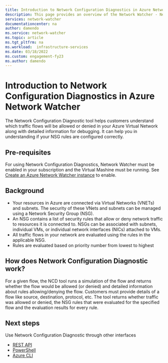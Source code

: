 ```yaml
---
title: Introduction to Network Configuration Diagnostics in Azure Network Watcher | Microsoft Docs
description: This page provides an overview of the Network Watcher - Network Configuration Diagnostics
services: network-watcher
documentationcenter: na
author: damendo
ms.service: network-watcher
ms.topic: article
ms.tgt_pltfrm: na
ms.workload:  infrastructure-services
ms.date: 03/18/2022
ms.custom: engagement-fy23
ms.author: damendo
---
```


# Introduction to Network Configuration Diagnostics in Azure Network Watcher

The Network Configuration Diagnostic tool helps customers understand which traffic flows will be allowed or denied in your Azure Virtual Network along with detailed information for debugging. It can help you in understanding if your NSG rules are configured correctly. 

## Pre-requisites
For using Network Configuration Diagnostics, Network Watcher must be enabled in your subscription and the Virtual Mashine must be running. See [Create an Azure Network Watcher instance](./network-watcher-create.md) to enable.

## Background

- Your resources in Azure are connected via Virtual Networks (VNETs) and subnets. The security of these VNets and subnets can be managed using a Network Security Group (NSG).
- An NSG contains a list of security rules that allow or deny network traffic to resources it is connected to. NSGs can be associated with subnets, individual VMs, or individual network interfaces (NICs) attached to VMs. 
- All traffic flows in your network are evaluated using the rules in the applicable NSG.
- Rules are evaluated based on priority number from lowest to highest 

## How does Network Configuration Diagnostic work? 

For a given flow, the NCD tool runs a simulation of the flow and returns whether the flow would be allowed (or denied) and detailed information about rules allowing/denying the flow.  Customers must provide details of a flow like source, destination, protocol, etc. The tool returns whether traffic was allowed or denied, the NSG rules that were evaluated for the specified flow and the evaluation results for every rule.

## Next steps

Use Network Configuration Diagnostic through other interfaces
 - [REST API](/rest/api/network-watcher/networkwatchers/getnetworkconfigurationdiagnostic)
 - [PowerShell](/powershell/module/az.network/invoke-aznetworkwatchernetworkconfigurationdiagnostic)
 - [Azure CLI](/cli/azure/network/watcher#az-network-watcher-run-configuration-diagnostic)
